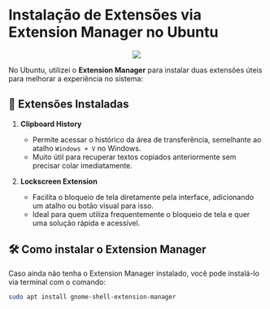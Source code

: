 # Instalação de Extensões via Extension Manager no Ubuntu

<p align="center">
  <img src="https://mikesmithers.wordpress.com/wp-content/uploads/2023/11/activities_extension_manager.png?w=592">
</p>

No Ubuntu, utilizei o **Extension Manager** para instalar duas extensões úteis para melhorar a experiência no sistema:

## 🔧 Extensões Instaladas

1. **Clipboard History**
   - Permite acessar o histórico da área de transferência, semelhante ao atalho `Windows + V` no Windows.
   - Muito útil para recuperar textos copiados anteriormente sem precisar colar imediatamente.

2. **Lockscreen Extension**
   - Facilita o bloqueio de tela diretamente pela interface, adicionando um atalho ou botão visual para isso.
   - Ideal para quem utiliza frequentemente o bloqueio de tela e quer uma solução rápida e acessível.

## 🛠 Como instalar o Extension Manager

Caso ainda não tenha o Extension Manager instalado, você pode instalá-lo via terminal com o comando:

```bash
sudo apt install gnome-shell-extension-manager
```

